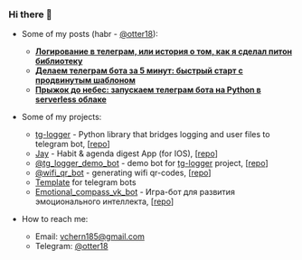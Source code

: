 ### Hi there 👋

<!-- - I’m currently working on [tg-logger](https://github.com/otter18/tg_logger) project -->
- Some of my posts (habr - [@otter18](https://habr.com/ru/users/otter18/posts/)):
    * [**Логирование в телеграм, или история о том, как я сделал питон библиотеку**](https://habr.com/ru/post/548754/)
    * [**Делаем телеграм бота за 5 минут: быстрый старт с продвинутым шаблоном**](https://habr.com/ru/post/549178/)
    * [**Прыжок до небес: запускаем телеграм бота на Python в serverless облаке**](https://habr.com/ru/post/550456/)

- Some of my projects:
    * [tg-logger](https://pypi.org/project/tg-logger/) - Python library that bridges logging and user files to telegram bot, [[repo](https://github.com/otter18/tg_logger)]
    * [Jay](https://github.com/Fetch-Development/Jay) - Habit & agenda digest App (for IOS), [[repo](https://github.com/otter18/wifi_qr_bot)]
    * [@tg_logger_demo_bot](https://t.me/tg_logger_demo_bot) - demo bot for [tg-logger](https://github.com/otter18/tg_logger) project, [[repo](https://github.com/otter18/tg-logger-demo-bot)]
    * [@wifi_qr_bot](https://t.me/wifi_qr_bot) - generating wifi qr-codes, [[repo](https://github.com/otter18/wifi_qr_bot)]
    * [Template](https://github.com/otter18/telegram-bot-template) for telegram bots
    * [Emotional_compass_vk_bot](https://vk.com/emotional_compass) - Игра-бот для развития эмоционального интеллекта, [[repo](https://github.com/otter18/emotional_compass_vk_bot)]

- How to reach me:
    * Email: vchern185@gmail.com
    * Telegram: [@otter18](https://t.me/otter18)
    
<!--    * Twitter: [@ChernV5](https://twitter.com/ChernV5) -->
    
    

